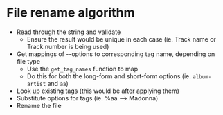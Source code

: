 # File rename algorithm

- Read through the string and validate
  - Ensure the result would be unique in each case (ie. Track name or Track number is being used)
- Get mappings of --options to corresponding tag name, depending on file type
  - Use the `get_tag_names` function to map
  - Do this for both the long-form and short-form options (ie. `album-artist` and `aa`)
- Look up existing tags (this would be after applying them)
- Substitute options for tags (ie. %aa --> Madonna)
- Rename the file
